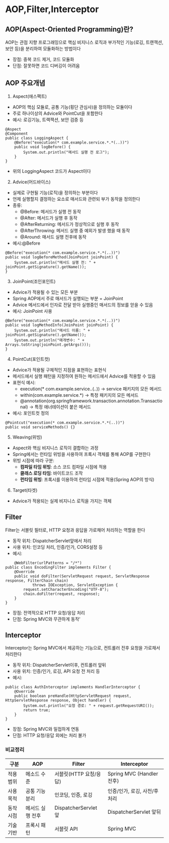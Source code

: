 # AOP,Filter,Interceptor
## AOP(Aspect-Oriented Programming)란?
AOP는 관점 지향 프로그래밍으로 핵심 비지니스 로직과 부가적인 기능(로깅, 트랜잭션, 보안 등)을 분리하여 모듈화하는 방법이다

- 장점: 중복 코드 제거, 코드 모듈화
- 단점: 잘못하면 코드 디버깅이 어려움

## AOP 주요개념
1. Aspect(애스팩트)
- AOP의 핵심 모듈로, 공통 기능(횡단 관심사)을 정의하는 모듈이다
- 주로 하나이상의 Advice와 PointCut을 포함한다
- 예시: 로깅기능, 트랙잭션, 보안 검증 등
```
@Aspect
@Component
public class LoggingAspect {
    @Before("execution(* com.example.service.*.*(..))")
    public void logBefore() {
        System.out.println("메서드 실행 전 로그");
    }
}
```
- 위의 LoggingAspect 코드가 Aspect이다
2. Advice(어드바이스)
- 실제로 구현될 기능(로직)을 정의하는 부분이다
- 언제 실행할지 결정하는 요소로 매서드와 관련되 부가 동작을 정의한다
- 종류:
  - @Before: 메서드가 실행 전 동작
  - @After: 메서드가 실행 후 동작
  - @AfterReturning: 메서드가 정상적으로 실행 후 동작
  - @AfterThrowing: 메서드 실행 중 예외가 발생 했을 때 동작 
  - @Around: 매서드 실행 전후에 동작
- 예시:@Before
```
@Before("execution(* com.example.service.*.*(..))")
public void logBeforeMethod(JoinPoint joinPoint) {
    System.out.println("메서드 실행 전: " + joinPoint.getSignature().getName());
}
```
3. JoinPoint(조인포인트)
- Advice가 적용될 수 있는 모든 부분
- Spring AOP에서 주로 매서드가 실행되는 부분 = JoinPoint
- Advice 메서드에서 인자로 전달 받아 실행중인 매서드의 정보를 얻을 수 있음
- 예시: JoinPoint 사용
```
@Before("execution(* com.example.service.*.*(..))")
public void logMethodInfo(JoinPoint joinPoint) {
    System.out.println("메서드 이름: " + joinPoint.getSignature().getName());
    System.out.println("매개변수: " + Arrays.toString(joinPoint.getArgs()));
}
```
4. PointCut(포인트컷)
- Advice가 적용될 구체적인 지점을 표현하는 표현식
- 메서드에서 실행 패턴을 지정하여 원하는 메서드에서 Advice를 적용할 수 있음
- 표현식 예시:
  - execution(* com.example.service.*.*(..)) -> service 패키지의 모든 메서드
  - within(com.example.service.*) -> 특정 패키지의 모든 메서드 
  - @annotation(org.springframework.transaction.annotation.Transactional) -> 특정 애너테이션이 붙은 메서드
- 예시: 포인트컷 정의
```
@Pointcut("execution(* com.example.service.*.*(..))")
public void serviceMethods() {}
```
5. Weaving(위빙)
- Aspect와 핵심 비지니스 로직이 결합하는 과정
- Spring에서는 런타임 위빙을 사용하여 프록시 객체를 통해 AOP를 구현한다
- 위빙 시점에 따라 구분:
  - **컴파일 타임 위빙**: 소스 코드 컴파일 시점에 적용
  - **클래스 로딩 타임**: 바이트코드 조작
  - **런타임 위빙**: 프록시를 이용하여 런타임 시점에 적용(Spring AOP의 방식)
6. Target(타겟)
- Advice가 적용되는 실제 비지니스 로직을 가지는 객체
## Filter
Filter는 서블릿 필터로, HTTP 요청과 응답을 가로채어 처리하는 역할을 한다
- 동작 위치: DispatcherServlet앞에서 처리
- 사용 위치: 인코딩 처리, 인증/인가, CORS설정 등
- 예시:
```
    @WebFilter(urlPatterns = "/*")
public class EncodingFilter implements Filter {
    @Override
    public void doFilter(ServletRequest request, ServletResponse response, FilterChain chain)
            throws IOException, ServletException {
        request.setCharacterEncoding("UTF-8");
        chain.doFilter(request, response);
    }
}
```
- 장점: 전역적으로 HTTP 요청/응답 처리
- 단점: Spring MVC와 무관하게 동작'

## Interceptor
Interceptor는 Spring MVC에서 제공하는 기능으로, 컨트롤러 전후 요청을 가로채서 처리한다
- 동작 위치: DispatcherServlet이후, 컨트롤러 앞뒤
- 사용 위치: 인증/인가, 로깅, API 요청 전 처리 등
- 예시:
```
public class AuthInterceptor implements HandlerInterceptor {
    @Override
    public boolean preHandle(HttpServletRequest request, HttpServletResponse response, Object handler) {
        System.out.println("요청 경로: " + request.getRequestURI());
        return true;
    }
}
```
- 장점: Spring MVC와 밀접하게 연동
- 단점: HTTP 요청/응답 외에는 처리 불가
### 비교정리
|구분|AOP|Filter|Interceptor|
|--|---|------|-----------|
|적용 범위|메소드 수준|서블릿(HTTP 요청/응답)|Spring MVC (Handler 전후)|
|사용 목적|공통 기능 분리|인코딩, 인증, 로깅|인증/인가, 로깅, 사전/후 처리|
|동작 시점|메서드 실행 전후|DispatcherServlet 앞|DispatcherServlet 앞뒤|
|기술 기반|프록시 패턴|서블릿 API|Spring MVC|